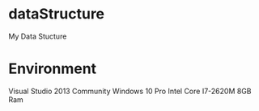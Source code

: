 # dataStructure
My Data Stucture

# Environment
Visual Studio 2013 Community 
Windows 10 Pro
Intel Core I7-2620M 
8GB Ram